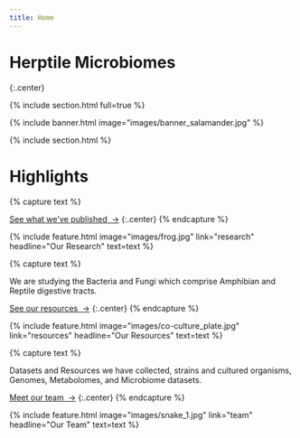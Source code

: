 ```yaml
---
title: Home
---
```


# Herptile Microbiomes

{:.center}

{% include section.html full=true %}

{% include banner.html image="images/banner_salamander.jpg" %}

{% include section.html %}

# Highlights

{% capture text %}

[See what we've published &nbsp;→](research)
{:.center}
{% endcapture %}

{%
  include feature.html
  image="images/frog.jpg"
  link="research"
  headline="Our Research"
  text=text
%}

{% capture text %}

We are studying the Bacteria and Fungi which comprise Amphibian and Reptile digestive tracts.

[See our resources &nbsp;→](resources)
{:.center}
{% endcapture %}

{%
  include feature.html
  image="images/co-culture_plate.jpg"
  link="resources"
  headline="Our Resources"
  text=text
%}

{% capture text %}

Datasets and Resources we have collected, strains and cultured organisms, Genomes, Metabolomes, and Microbiome datasets.

[Meet our team &nbsp;→](team)
{:.center}
{% endcapture %}

{%
  include feature.html
  image="images/snake_1.jpg"
  link="team"
  headline="Our Team"
  text=text
%}
